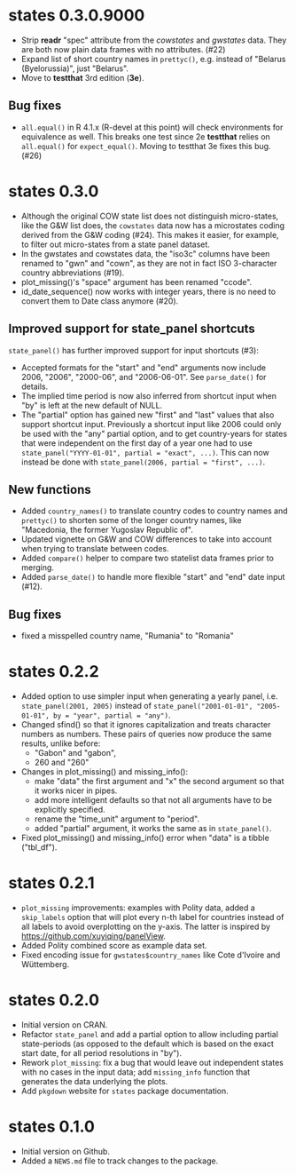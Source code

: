 
# states 0.3.0.9000

- Strip **readr** "spec" attribute from the _cowstates_ and _gwstates_ data. They are both now plain data frames with no attributes. (#22)
- Expand list of short country names in `prettyc()`, e.g. instead of "Belarus (Byelorussia)", just "Belarus". 
- Move to **testthat** 3rd edition (**3e**). 

## Bug fixes

- `all.equal()` in R 4.1.x (R-devel at this point) will check environments for equivalence as well. This breaks one test since 2e **testthat** relies on `all.equal()` for `expect_equal()`. Moving to testthat 3e fixes this bug. (#26)

# states 0.3.0

- Although the original COW state list does not distinguish micro-states, like the G&W list does, the `cowstates` data now has a microstates coding derived from the G&W coding (#24). This makes it easier, for example, to filter out micro-states from a state panel dataset. 
- In the gwstates and cowstates data, the "iso3c" columns have been renamed to "gwn" and "cown", as they are not in fact ISO 3-character country abbreviations (#19).
- plot_missing()'s "space" argument has been renamed "ccode". 
- id_date_sequence() now works with integer years, there is no need to convert them to Date class anymore (#20).

## Improved support for state_panel shortcuts

`state_panel()` has further improved support for input shortcuts (#3):

- Accepted formats for the "start" and "end" arguments now include 2006, "2006", "2000-06", and "2006-06-01". See `parse_date()` for details. 
- The implied time period is now also inferred from shortcut input when "by" is left at the new default of NULL. 
- The "partial" option has gained new "first" and "last" values that also support shortcut input. Previously a shortcut input like 2006 could only be used with the "any" partial option, and to get country-years for states that were independent on the first day of a year one had to use `state_panel("YYYY-01-01", partial = "exact", ...)`. This can now instead be done with `state_panel(2006, partial = "first", ...)`. 

## New functions

- Added `country_names()` to translate country codes to country names and `prettyc()` to shorten some of the longer country names, like "Macedonia, the former Yugoslav Republic of".
- Updated vignette on G&W and COW differences to take into account when trying to translate between codes.
- Added `compare()` helper to compare two statelist data frames prior to merging. 
- Added `parse_date()` to handle more flexible "start" and "end" date input (#12). 

## Bug fixes

- fixed a misspelled country name, "Rumania" to "Romania"

# states 0.2.2

- Added option to use simpler input when generating a yearly panel, i.e. `state_panel(2001, 2005)` instead of `state_panel("2001-01-01", "2005-01-01", by = "year", partial = "any")`. 
- Changed sfind() so that it ignores capitalization and treats character numbers as numbers. These pairs of queries now produce the same results, unlike before:
  - "Gabon" and "gabon",
  - 260 and "260"
- Changes in plot_missing() and missing_info(): 
  - make "data" the first argument and "x" the second argument so that it works nicer in pipes. 
  - add more intelligent defaults so that not all arguments have to be explicitly specified.
  - rename the "time_unit" argument to "period".
  - added "partial" argument, it works the same as in `state_panel()`. 
- Fixed plot_missing() and missing_info() error when "data" is a tibble ("tbl_df"). 


# states 0.2.1

- `plot_missing` improvements: examples with Polity data, added a `skip_labels` option that will plot every n-th label for countries instead of all labels to avoid overplotting on the y-axis. The latter is inspired by https://github.com/xuyiqing/panelView.
- Added Polity combined score as example data set.
- Fixed encoding issue for `gwstates$country_names` like Cote d'Ivoire and Wüttemberg.

# states 0.2.0

- Initial version on CRAN.
- Refactor `state_panel` and add a partial option to allow including partial state-periods (as opposed to the default which is based on the exact start date, for all period resolutions in "by"). 
- Rework `plot_missing`: fix a bug that would leave out independent states with no cases in the input data; add `missing_info` function that generates the data underlying the plots.
- Add `pkgdown` website for `states` package documentation.

# states 0.1.0

- Initial version on Github. 
- Added a `NEWS.md` file to track changes to the package.



